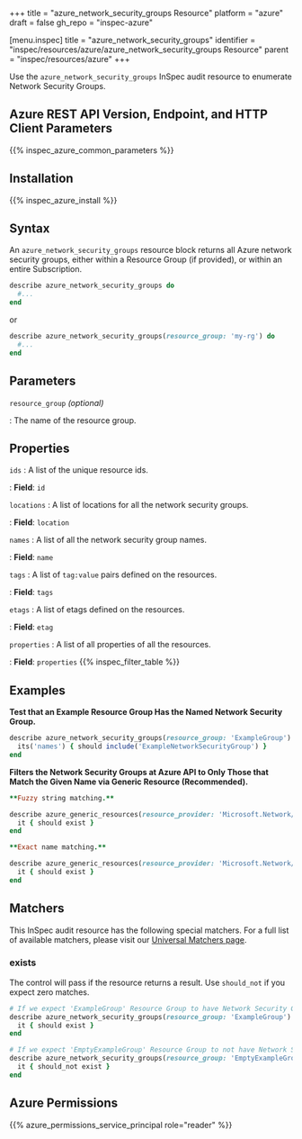 +++
title = "azure_network_security_groups Resource"
platform = "azure"
draft = false
gh_repo = "inspec-azure"

[menu.inspec]
title = "azure_network_security_groups"
identifier = "inspec/resources/azure/azure_network_security_groups Resource"
parent = "inspec/resources/azure"
+++

Use the `azure_network_security_groups` InSpec audit resource to enumerate Network Security Groups.

## Azure REST API Version, Endpoint, and HTTP Client Parameters

{{% inspec_azure_common_parameters %}}

## Installation

{{% inspec_azure_install %}}

## Syntax

An `azure_network_security_groups` resource block returns all Azure network security groups, either within a Resource Group (if provided), or within an entire Subscription.
```ruby
describe azure_network_security_groups do
  #...
end
```
or
```ruby
describe azure_network_security_groups(resource_group: 'my-rg') do
  #...
end
```

## Parameters

`resource_group` _(optional)_

: The name of the resource group.

## Properties

`ids`
: A list of the unique resource ids.

: **Field**: `id`

`locations`
: A list of locations for all the network security groups.

: **Field**: `location`

`names`
: A list of all the network security group names.

: **Field**: `name`

`tags`
: A list of `tag:value` pairs defined on the resources.

: **Field**: `tags`

`etags`
: A list of etags defined on the resources.

: **Field**: `etag`

`properties`
: A list of all properties of all the resources.

: **Field**: `properties`
{{% inspec_filter_table %}}

## Examples

**Test that an Example Resource Group Has the Named Network Security Group.**

```ruby
describe azure_network_security_groups(resource_group: 'ExampleGroup') do
  its('names') { should include('ExampleNetworkSecurityGroup') }
end
```

**Filters the Network Security Groups at Azure API to Only Those that Match the Given Name via Generic Resource (Recommended).**

```ruby
**Fuzzy string matching.**

describe azure_generic_resources(resource_provider: 'Microsoft.Network/networkSecurityGroups', substring_of_name: 'project_A') do
  it { should exist }
end

**Exact name matching.**

describe azure_generic_resources(resource_provider: 'Microsoft.Network/networkSecurityGroups', name: 'project_A') do
  it { should exist }
end
```

## Matchers

This InSpec audit resource has the following special matchers. For a full list of available matchers, please visit our [Universal Matchers page](https://www.inspec.io/docs/reference/matchers/).

### exists

The control will pass if the resource returns a result. Use `should_not` if you expect zero matches.
```ruby
# If we expect 'ExampleGroup' Resource Group to have Network Security Groups
describe azure_network_security_groups(resource_group: 'ExampleGroup') do
  it { should exist }
end

# If we expect 'EmptyExampleGroup' Resource Group to not have Network Security Groups
describe azure_network_security_groups(resource_group: 'EmptyExampleGroup') do
  it { should_not exist }
end
```

## Azure Permissions

{{% azure_permissions_service_principal role="reader" %}}
